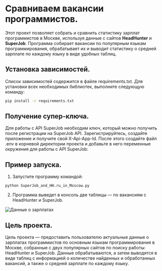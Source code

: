 # Сравниваем вакансии программистов.

Этот проект позволяет собрать и сравнить статистику зарплат программистов в Москве, используя данные с сайтов **HeadHunter** и **SuperJob**. Программа собирает вакансии по популярным языкам программирования, обрабатывает их и выводит статистику о средней зарплате по каждому языку в виде удобных таблиц.

## Установка зависимостей.

Список зависимостей содержится в файле requirements.txt. Для установки всех необходимых библиотек, выполните следующую команду:

```bash
pip install -r requirements.txt
```

## Получение супер-ключа.

Для работы с API SuperJob необходим ключ, который можно получить после регистрации на SuperJob API. Зарегистрируйтесь, создайте приложение и получите свой X-Api-App-Id. После этого cоздайте файл .env в корневой директории проекта и добавьте в него переменные окружения для работы с API SuperJob:

## Пример запуска.

1. Запустите программу командой:
```
python SuperJob_and_HH.ru_in_Moscow.py
```

2. Программа выведет в консоль две таблицы — по вакансиям с HeadHunter и SuperJob.

![Данные о зарплатах ](https://i.postimg.cc/fbtqsMV6/image.jpg)


## Цель проекта.

Цель проекта — предоставить пользователю актуальные данные о зарплатах программистов по основным языкам программирования в Москве, собранные с двух популярных сайтов по поиску работы: HeadHunter и SuperJob. Данные обрабатываются, а затем выводятся в виде таблиц с информацией о количестве найденных и обработанных вакансий, а также о средней зарплате по каждому языку.



